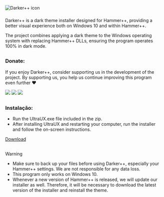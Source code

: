 <!DOCTYPE html>
<img align="center" src="https://github.com/Source-BR/Darkerplusplus/blob/main/Data/imagens/darker_logo.png" alt="Darker++ icon" />

###

Darker++ is a dark theme installer designed for Hammer++, providing a better visual experience both on Windows 10 and within Hammer++.

The project combines applying a dark theme to the Windows operating system with replacing Hammer++ DLLs, ensuring the program operates 100% in dark mode.

##

### Donate:

If you enjoy Darker++, consider supporting us in the development of the project. By supporting us, you help us continue improving this program even further ❤️

<a href="https://nubank.com.br/cobrar/1na00u/67594881-0eb2-45fc-b73c-7d065d9ba400" target="_blank"><img src="https://img.shields.io/badge/nubank-820AD1?style=for-the-badge&logo=nubank&logoColor=white" target="_blank"></a>
<a href="https://ko-fi.com/oficial_dazai" target="_blank"><img src="https://img.shields.io/badge/Ko--fi-F16061?style=for-the-badge&logo=ko-fi&logoColor=white" target="_blank"></a>
<a href="https://www.paypal.com/donate/?business=AUZRQZ6DZZAPQ&no_recurring=0&currency_code=USD" target="_blank"><img src="https://img.shields.io/badge/PayPal-00457C?style=for-the-badge&logo=paypal&logoColor=white" target="_blank"></a>

##

### Instalação:

- Run the UltraUX.exe file included in the zip.
- After installing UltraUX and restarting your computer, run the installer and follow the on-screen instructions.

[Download](https://github.com/TeamSourceBR/Darkerplusplus/releases)

##

> [!WARNING]
> - Make sure to back up your files before using Darker++, especially your Hammer++ settings. We are not responsible for any data loss.
> - This program only works on Windows 10.
> - Whenever a new version of Hammer++ is released, we will update our installer as well. Therefore, it will be necessary to download the latest version of the installer and reinstall the theme.
